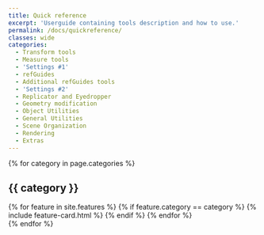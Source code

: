 ```yaml
---
title: Quick reference
excerpt: 'Userguide containing tools description and how to use.'
permalink: /docs/quickreference/
classes: wide
categories:
  - Transform tools
  - Measure tools
  - 'Settings #1'
  - refGuides
  - Additional refGuides tools
  - 'Settings #2'
  - Replicator and Eyedropper
  - Geometry modification
  - Object Utilities
  - General Utilities
  - Scene Organization
  - Rendering
  - Extras
---
```


{% for category in page.categories %}
  <div class="category">
      <h2>{{ category }}</h2>
  </div>  
  <div class="tools">
    {% for feature in site.features %}
      {% if feature.category == category %}
        {% include feature-card.html %}
      {% endif %}
    {% endfor %}
  </div>
{% endfor %}
